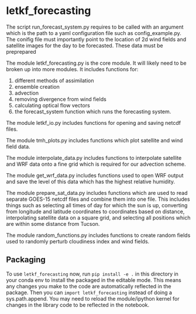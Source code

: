 # letkf_forecasting

The script run_forecast_system.py requires to be called with an argument which
is the path to a yaml configuration file such as config_example.py. The
conifig file must importantly point to the location of 2d wind fields and
satellite images for the day to be forecasted. These data must be preprepared


The module letkf_forecasting.py is the core module. It will likely need to be
broken up into more modules. It includes functions for:
1. different methods of assimilation
1. ensemble creation
1. advection
1. removing divergence from wind fields
1. calculating optical flow vectors
1. the forecast_system function which runs the forecasting system.

The module letkf_io.py includes functions for opening and saving netcdf files.

The module tmh_plots.py includes functions which plot satellite and wind field
data.

The module interpolate_data.py includes functions to interpolate satellite and
WRF data onto a fine grid which is required for our advection scheme.

The module get_wrf_data.py includes functions used to open WRF output and save
the level of this data which has the highest relative humidity.

The module prepare_sat_data.py includes functions which are used to read
separate GOES-15 netcdf files and combine them into one file. This includes
things such as selecting all times of day for which the sun is up, converting
from longitude and latitude coordinates to coordinates based on distance,
interpolating satellite data on a square grid, and selecting all positions which
are within some distance from Tucson.

The module random_functions.py includes functions to create random fields used
to randomly perturb cloudiness index and wind fields.

## Packaging

To use ``letkf_forecasting`` now, run ``pip install -e .`` in this directory
in your conda env to install the packaged in the editable mode. This means
any changes you make to the code are automatically reflected in the package.
Then you can ``import letkf_forecasting`` instead of doing a sys.path.append.
You may need to reload the module/ipython kernel for changes in the library
code to be reflected in the notebook.
